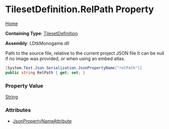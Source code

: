 # TilesetDefinition\.RelPath Property

[Home](../../../README.md)

**Containing Type**: [TilesetDefinition](../README.md)

**Assembly**: LDtkMonogame\.dll

  
Path to the source file, relative to the current project JSON file  It can be null
if no image was provided, or when using an embed atlas\.

```csharp
[System.Text.Json.Serialization.JsonPropertyName("relPath")]
public string RelPath { get; set; }
```

### Property Value

[String](https://docs.microsoft.com/en-us/dotnet/api/system.string)

### Attributes

* [JsonPropertyNameAttribute](https://docs.microsoft.com/en-us/dotnet/api/system.text.json.serialization.jsonpropertynameattribute)

